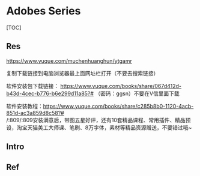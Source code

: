 # Adobes Series

[TOC]



## Res
https://www.yuque.com/muchenhuanghun/ytgamr

复制下载链接到电脑浏览器最上面网址栏打开（不要去搜索链接） 

软件安装包下载链接：  https://www.yuque.com/books/share/067d412d-b43d-4cec-b776-b6e299d11a85?#   （密码：ggsn）不要在V信里面下载

软件安装教程：https://www.yuque.com/books/share/c285b8b0-1120-4acb-851d-ac3a859d8c58?#  
/:809/:809安装满意后，带图五星好评，还有10套精品课程、常用插件、精品预设，淘宝天猫美工大师课、笔刷、8万字体，素材等精品资源赠送，不要错过哦~


## Intro


## Ref

